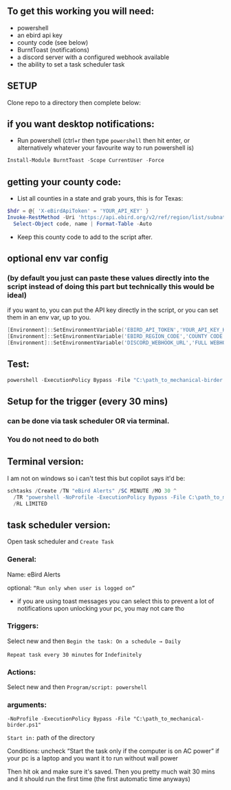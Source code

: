 ## To get this working you will need:

- powershell
- an ebird api key
- county code (see below)
- BurntToast (notifications)
- a discord server with a configured webhook available
- the ability to set a task scheduler task


## SETUP

Clone repo to a directory then complete below:

## if you want desktop notifications:

- Run powershell (ctrl+r then type `powershell` then hit enter, or alternatively whatever your favourite way to run powershell is)

```powershell
Install-Module BurntToast -Scope CurrentUser -Force
```

## getting your county code:

- List all counties in a state and grab yours, this is for Texas:

```powershell
$hdr = @{ 'X-eBirdApiToken' = 'YOUR_API_KEY' }
Invoke-RestMethod -Uri 'https://api.ebird.org/v2/ref/region/list/subnational2/US-TX' -Headers $hdr |
  Select-Object code, name | Format-Table -Auto
```

- Keep this county code to add to the script after.

## optional env var config 
### (by default you just can paste these values directly into the script instead of doing this part but technically this would be ideal)

if you want to, you can put the API key directly in the script, or you can set them in an env var, up to you.

```powershell
[Environment]::SetEnvironmentVariable('EBIRD_API_TOKEN','YOUR_API_KEY_HERE','User')
[Environment]::SetEnvironmentVariable('EBIRD_REGION_CODE','COUNTY CODE','User')
[Environment]::SetEnvironmentVariable('DISCORD_WEBHOOK_URL','FULL WEBHOOK URL HERE','User')
```

## Test: 

```powershell
powershell -ExecutionPolicy Bypass -File "C:\path_to_mechanical-birder.ps1"
```

## Setup for the trigger (every 30 mins)
### can be done via task scheduler OR via terminal. 
### You do not need to do both

## Terminal version:

I am not on windows so i can't test this but copilot says it'd be:

```powershell
schtasks /Create /TN "eBird Alerts" /SC MINUTE /MO 30 ^
  /TR "powershell -NoProfile -ExecutionPolicy Bypass -File C:\path_to_mechanical-birder.ps1" ^
  /RL LIMITED
```

## task scheduler version:

Open task scheduler and `Create Task`

### General:

Name: eBird Alerts

optional: `“Run only when user is logged on”` 
- if you are using toast messages you can select this to prevent a lot of notifications upon unlocking your pc, you may not care tho

### Triggers:

Select new and then `Begin the task: On a schedule → Daily`

`Repeat task every 30 minutes` for `Indefinitely`

### Actions:

Select new and then `Program/script: powershell`

### arguments:

`-NoProfile -ExecutionPolicy Bypass -File "C:\path_to_mechanical-birder.ps1"`


`Start in:` path of the directory 

Conditions: uncheck “Start the task only if the computer is on AC power” if your pc is a laptop and you want it to run without wall power

Then hit ok and make sure it's saved. Then you pretty much wait 30 mins and it should run the first time (the first automatic time anyways)